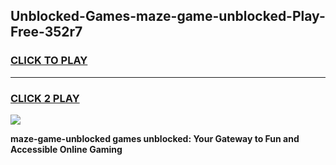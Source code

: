 
## Unblocked-Games-maze-game-unblocked-Play-Free-352r7
<h3>
<a href="https://premium76.site?title=maze-game-unblocked&ref=17A">CLICK TO PLAY</a></h3>
<hr>

<h3>
<a href="https://premium76.site?title=maze-game-unblocked&ref=17A">CLICK 2 PLAY</a>
  
</h3>

<a href="https://premium76.site?title=maze-game-unblocked&ref=17A"><img src="https://clearcache.store/games.png"></a>


**maze-game-unblocked games unblocked: Your Gateway to Fun and Accessible Online Gaming**
